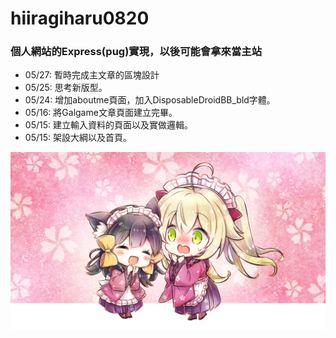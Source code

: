 # hiiragiharu0820

### 個人網站的Express(pug)實現，以後可能會拿來當主站

* 05/27: 暫時完成主文章的區塊設計
* 05/25: 思考新版型。
* 05/24: 增加aboutme頁面，加入DisposableDroidBB_bld字體。
* 05/16: 將Galgame文章頁面建立完畢。
* 05/15: 建立輸入資料的頁面以及實做邏輯。
* 05/15: 架設大綱以及首頁。

![sakura_moyu](/public/images/sd_202_40.png)